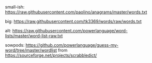 small-ish: https://raw.githubusercontent.com/paolino/anagrams/master/words.txt

big: https://raw.githubusercontent.com/tk3369/words/raw/words.txt

alt: https://raw.githubusercontent.com/powerlanguage/word-lists/master/word-list-raw.txt

sowpods: https://github.com/powerlanguage/guess-my-word/tree/master/wordlist from https://sourceforge.net/projects/scrabbledict/